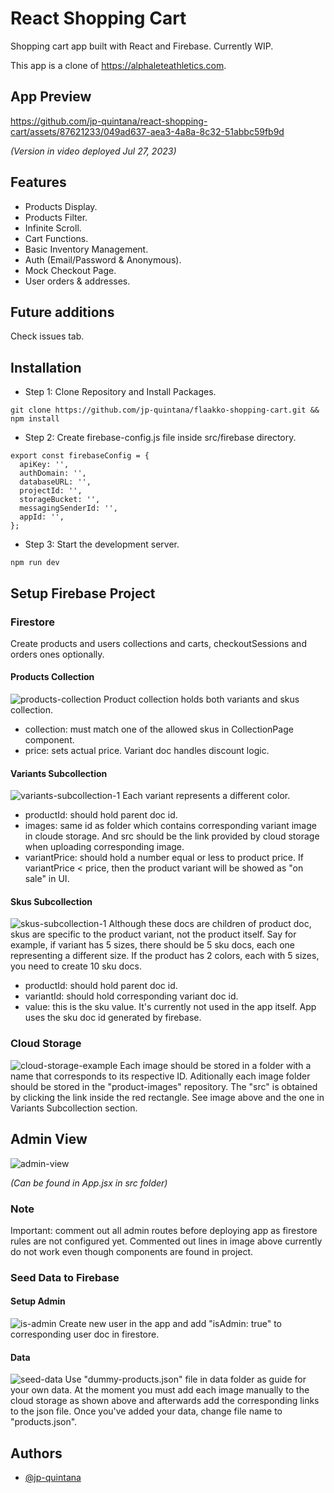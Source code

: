 # React Shopping Cart

Shopping cart app built with React and Firebase. Currently WIP.

This app is a clone of https://alphaleteathletics.com.

## App Preview

https://github.com/jp-quintana/react-shopping-cart/assets/87621233/049ad637-aea3-4a8a-8c32-51abbc59fb9d

_(Version in video deployed Jul 27, 2023)_

## Features

- Products Display.
- Products Filter.
- Infinite Scroll.
- Cart Functions.
- Basic Inventory Management.
- Auth (Email/Password & Anonymous).
- Mock Checkout Page.
- User orders & addresses.

## Future additions

Check issues tab.

## Installation

- Step 1: Clone Repository and Install Packages.

```
git clone https://github.com/jp-quintana/flaakko-shopping-cart.git && npm install
```

- Step 2: Create firebase-config.js file inside src/firebase directory.

```
export const firebaseConfig = {
  apiKey: '',
  authDomain: '',
  databaseURL: '',
  projectId: '',
  storageBucket: '',
  messagingSenderId: '',
  appId: '',
};
```

- Step 3: Start the development server.

```
npm run dev
```

## Setup Firebase Project

### Firestore
Create products and users collections and carts, checkoutSessions and orders ones optionally.

#### Products Collection
![products-collection](https://github.com/jp-quintana/react-shopping-cart/assets/87621233/63f443f1-a6e4-4c02-8c57-4b247fc5b7be)
Product collection holds both variants and skus collection.
- collection: must match one of the allowed skus in CollectionPage component.
- price: sets actual price. Variant doc handles discount logic.

#### Variants Subcollection
![variants-subcollection-1](https://github.com/jp-quintana/react-shopping-cart/assets/87621233/128cd824-87b9-4cda-9af6-24e6989ea100)
Each variant represents a different color.
- productId: should hold parent doc id.
- images: same id as folder which contains corresponding variant image in cloude storage. And src should be the link provided by cloud storage when uploading corresponding image.
- variantPrice: should hold a number equal or less to product price. If variantPrice < price, then the product variant will be showed as "on sale" in UI.

#### Skus Subcollection
![skus-subcollection-1](https://github.com/jp-quintana/react-shopping-cart/assets/87621233/439d36fc-bb9b-4a3c-b03c-a4d47a58176c)
Although these docs are children of product doc, skus are specific to the product variant, not the product itself. Say for example, if variant has 5 sizes, there should be 5 sku docs, each one representing a different size. If the product has 2 colors, each with 5 sizes, you need to create 10 sku docs.
- productId: should hold parent doc id.
- variantId: should hold corresponding variant doc id.
- value: this is the sku value. It's currently not used in the app itself. App uses the sku doc id generated by firebase.

### Cloud Storage
![cloud-storage-example](https://github.com/jp-quintana/react-shopping-cart/assets/87621233/3b2d8c98-a20e-4332-9ce8-494a3e2c90e8)
Each image should be stored in a folder with a name that corresponds to its respective ID. Aditionally each image folder should be stored in the "product-images" repository. The "src" is obtained by clicking the link inside the red rectangle. See image above and the one in Variants Subcollection section.


## Admin View
![admin-view](https://github.com/jp-quintana/react-shopping-cart/assets/87621233/187acbd1-8704-4d40-892c-06c3cdabac34)

_(Can be found in App.jsx in src folder)_

### Note 
Important: comment out all admin routes before deploying app as firestore rules are not configured yet. Commented out lines in image above currently do not work even though components are found in project.

### Seed Data to Firebase

#### Setup Admin
![is-admin](https://github.com/jp-quintana/react-shopping-cart/assets/87621233/8ab844a3-e102-4846-bcf1-0b3d2846db6e)
Create new user in the app and add "isAdmin: true" to corresponding user doc in firestore. 

#### Data
![seed-data](https://github.com/jp-quintana/react-shopping-cart/assets/87621233/9b3bc7f6-76e2-4fa5-9c5b-b799a8920531)
Use "dummy-products.json" file in data folder as guide for your own data. At the moment you must add each image manually to the cloud storage as shown above and afterwards add the corresponding links to the json file. Once you've added your data, change file name to "products.json".


## Authors

- [@jp-quintana](https://github.com/jp-quintana)
